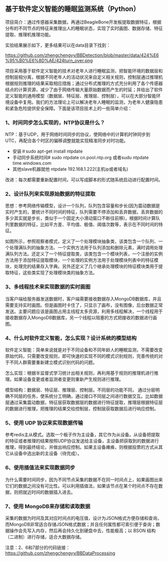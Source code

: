 ## **基于软件定义智能的睡眠监测系统（Python）**

项目简介：通过传感器采集数据，再通过BeagleBone开发板提取数据特征，根据分布的不同节点的特征来推理出人的睡眠状态，实现了实时画图、数据存储、特征提取、推理机推理功能。

实验结果展示如下，更多结果可以在data目录下找到：

<https://github.com/zhengchengyy/BBDetection/blob/master/data/424%E6%95%B0%E6%8D%AE/424turn_over.png>

项目采用基于软件定义智能的技术对老年人进行睡眠监测，把智能环境的数据层和控制层相分离，根据不同老年人的活动状况来自定义相关规则，控制层通过推理机根据规则推理的结果采取相应措施；通过分布式推理的方式充分利用了各个传感器结点的计算资源，减少了由于网络传输大量原始数据而产生的时延；并给出了软件定义智能的通用模型（数据层、特征层、推理层、控制层），可以在大部分智能环境设备中复用。我们的方法理论上可以解决老年人睡眠的监测，为老年人健康隐患和紧急危险提供安全保障。下面是该项目技术上的一些简单介绍：

### 1、时间同步怎么实现的，NTP协议是什么？

NTP：基于UDP，用于网络时间同步的协议，使网络中的计算机时钟同步到UTC，再配合各个时区的偏移调整就能实现精准同步对时功能。

- 安装＃sudo apt-get install ntpdate
- 手动同步系统时间# sudo ntpdate cn.pool.ntp.org  或者sudu ntpdate time.windows.com
- 其他slave机器就他 ntpdate 192.168.1.222(主机ip或者域名)

改进：每次都需要重新配置时间，可以写成脚本的形式随系统启动进行配置时间。

### 2、设计队列来实现原始数据的特征提取

思想：参考网络传输模型，设计一个队列，队列包含容量和步长(因为震动数据是实时产生的，要统计不同时间的特征，队列需要不停添加和丢弃数据，丢弃数据的多少其实就是步长，类似于一个固定大小滑动窗口不断往前移)，根据时间计算队列里数据的特征，比如平方差、平均值、极值、阈值次数等，表示在不同时间的特征。

如图所示，参照观察者模式，定义了一个处理模块抽象类，该类包含一个队列、一个处理满队列的抽象方法、一个实例方法用于队列添加和删除元素，满时调用处理满队列方法。还定义了一个特征提取类，该类包含一个模块列表，一个注册的实例方法用于添加特征提取模块，一个处理的实例方法用于处理模块列表中的特征模块，处理完的结果存入字典。另外还定义了几个继承处理模块的特征模块类用于提取特征，这些类实现了处理模块类的抽象方法。

### 3、多线程技术来实现数据的实时画图

当客户端给服务器发送数据时，客户端需要接收数据存入MongoDB数据库，并且需要支持实时画图。但是画图时卡住了，只显示了画布，没有图像，后台数据正常发送。主要问题应该是画图占用主线程太多资源，利用多线程解决，一个线程用于接收数据存入MongoDB数据库，另一个线程以阻塞的方式把接收的数据进行画图。

### 4、什么时软件定义智能，怎么实现？设计系统的模型结构

软件定义智能：简单来说就是对于不同设备和不同年龄人的睡眠监测，不需要改变原始代码，只需要改变规则，即可快速的实现不同的模式识别规则，完善传统的对于不同人群需要重新建立模式识别代码的问题。

怎么实现：根据半监督式学习统计出相关规则，再利用基于规则的推理机进行推理。如果设备变更或者监测者变更则重新产生规则进行推理。

模型结构：数据层、特征层、推理层、控制层。不同层的功能不同， 通过分层明确不同层的任务，使系统分工明确，通过接口不同层之间进行数据交互。比如数据层通过采集震动数据，特征层获取数据层的数据进行特征提取，推理层根据特征层的数据进行推理，把推理的结果交给控制层，控制层获取数据后进行响应控制。

### 5、使用 UDP 协议来实现数据传输

参考redis主从模式。选取一个板子作为主设备，其它作为从设备。从设备把提取的特征或者推理的结果按照UDP协议发送给主设备，主设备把获取到的数据进行推理，得到最终结论，并做出响应控制。如果主设备瘫痪，则根据投票的方式从其它从设备中选出新的主设备（待完成）。

### 6、使用插值法来实现数据同步

为什么需要时间同步，因为不同节点采集的数据不在同一时间点上，如果画图出来它们的数据之间没有可比性。可以利用插值法，如果该节点在某个时间点不存在数据，则把就近时间的数据插入进去。

### 7、使用 MongoDB来存储和读取数据

采集的数据为时间及其对应时间点的电压值，设计为JSON格式方便存储和查询，而MongoDB非常适合存储JSON格式数据；并且任何属性都可索引便于查询；数据操作会先写入内存，然后再会持久化到硬盘中去，性能极高；以 BSON 结构（二进制）进行存储，适合大数据存储。

注意：2、6和7部分的代码链接：<https://github.com/zhengchengyy/BBDataProcessing>